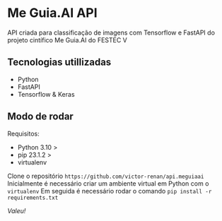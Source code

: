 # Me Guia.AI API
API criada para classificação de imagens com Tensorflow e FastAPI do projeto cintífico Me Guia.AI do FESTEC V

## Tecnologias utillizadas
- Python
- FastAPI
- Tensorflow & Keras

## Modo de rodar
Requisitos:
- Python 3.10 >
- pip 23.1.2 >
- virtualenv

Clone o repositório `https://github.com/victor-renan/api.meguiaai`
Inicialmente é necessário criar um ambiente virtual em Python com o `virtualenv`
Em seguida é necessário rodar o comando `pip install -r requirements.txt`

*Valeu!*